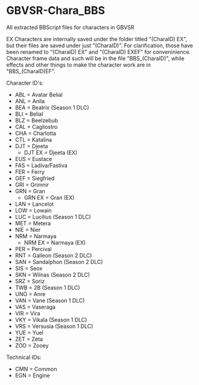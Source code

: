 # GBVSR-Chara_BBS
All extracted BBScript files for characters in GBVSR

EX Characters are internally saved under the folder titled "(CharaID) EX", but their files are saved under just "(CharaID)". For clarification, those have been renamed to "(CharaID) EX" and "(CharaID) EXEF" for conveninience.
Character frame data and such will be in the file "BBS_(CharaID)", while effects and other things to make the character work are in "BBS_(CharaID)EF".

Character ID's:
- ABL = Avatar Belial
- ANL = Anila
- BEA = Beatrix (Season 1 DLC)
- BLI = Belial
- BLZ = Beelzebub
- CAL = Cagliostro
- CHA = Charlotta
- CTL = Katalina
- DJT = Djeeta
  - DJT EX = Djeeta (EX) 
- EUS = Eustace
- FAS = Ladiva/Fastiva
- FER = Ferry
- GEF = Siegfried
- GRI = Grimnir
- GRN = Gran
  - GRN EX = Gran (EX)
- LAN = Lancelot
- LOW = Lowain
- LUC = Lucilius (Season 1 DLC)
- MET = Metera
- NIE = Nier
- NRM = Narmaya
  - NRM EX = Narmaya (EX)
- PER = Percival
- RNT = Galleon (Season 2 DLC)
- SAN = Sandalphon (Season 2 DLC)
- SIS = Seox
- SKN = Wilnas (Season 2 DLC)
- SRZ = Soriz
- TWB = 2B (Season 1 DLC)
- UNO = Anre
- VAN = Vane (Season 1 DLC)
- VAS = Vaseraga
- VIR = Vira
- VKY = Vikala (Season 1 DLC)
- VRS = Versusia (Season 1 DLC)
- YUE = Yuel
- ZET = Zeta
- ZOO = Zooey

Technical IDs:
- CMN = Common
- EGN = Engine
